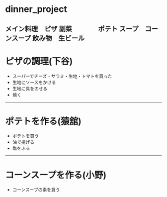# dinner_project
メイン料理　ピザ
副菜　　　　ポテト
スープ　コーンスープ
飲み物　生ビール
---
# ピザの調理(下谷)
- スーパーでチーズ・サラミ・生地・トマトを買った
- 生地にソースをかける
- 生地に具をのせる
- 焼く
---
# ポテトを作る(猿舘)
- ポテトを買う
- 油で揚げる
- 塩をふる
---
# コーンスープを作る(小野)
- コーンスープの素を買う